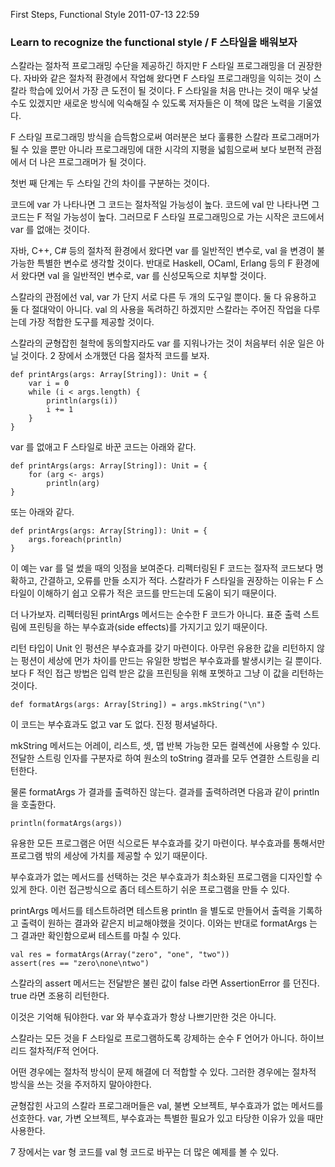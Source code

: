First Steps, Functional Style
2011-07-13 22:59


### Learn to recognize the functional style / F 스타일을 배워보자

스칼라는 절차적 프로그래밍 수단을 제공하긴 하지만 F 스타일 프로그래밍을 더 권장한다.
자바와 같은 절차적 환경에서 작업해 왔다면 F 스타일 프로그래밍을 익히는 것이 스칼라 학습에 있어서 가장 큰 도전이 될 것이다.
F 스타일을 처음 만나는 것이 매우 낮설 수도 있겠지만 새로운 방식에 익숙해질 수 있도록 저자들은 이 책에 많은 노력을 기울였다.

F 스타일 프로그래밍 방식을 습득함으로써 여러분은 보다 훌륭한 스칼라 프로그래머가 될 수 있을 뿐만 아니라
프로그래밍에 대한 시각의 지평을 넓힘으로써 보다 보편적 관점에서 더 나은 프로그래머가 될 것이다.

첫번 째 단계는 두 스타일 간의 차이를 구분하는 것이다.

코드에 var 가 나타나면 그 코드는 절차적일 가능성이 높다.
코드에 val 만 나타나면 그 코드는 F 적일 가능성이 높다.
그러므로 F 스타일 프로그래밍으로 가는 시작은 코드에서 var 를 없애는 것이다.

자바, C++, C# 등의 절차적 환경에서 왔다면 var 를 일반적인 변수로, val 을 변경이 불가능한 특별한 변수로 생각할 것이다.
반대로 Haskell, OCaml, Erlang 등의 F 환경에서 왔다면 val 을 일반적인 변수로, var 를 신성모독으로 치부할 것이다.

스칼라의 관점에선 val, var 가 단지 서로 다른 두 개의 도구일 뿐이다. 둘 다 유용하고 둘 다 절대악이 아니다.
val 의 사용을 독려하긴 하겠지만 스칼라는 주어진 작업을 다루는데 가장 적합한 도구를 제공할 것이다.

스칼라의 균형잡힌 철학에 동의할지라도 var 를 지워나가는 것이 처음부터 쉬운 일은 아닐 것이다.
2 장에서 소개했던 다음 절차적 코드를 보자.

	def printArgs(args: Array[String]): Unit = {
		var i = 0
		while (i < args.length) {
			println(args(i))
			i += 1
		}
	}

var 를 없애고 F 스타일로 바꾼 코드는 아래와 같다.

	def printArgs(args: Array[String]): Unit = {
		for (arg <- args)
			println(arg)
	}

또는 아래와 같다.

	def printArgs(args: Array[String]): Unit = {
		args.foreach(println)
	}

이 예는 var 를 덜 썼을 때의 잇점을 보여준다.
리펙터링된 F 코드는 절자적 코드보다 명확하고, 간결하고, 오류를 만들 소지가 적다.
스칼라가 F 스타일을 권장하는 이유는 F 스타일이 이해하기 쉽고 오류가 적은 코드를 만드는데 도움이 되기 때문이다.

더 나가보자.
리펙터링된 printArgs 메서드는 순수한 F 코드가 아니다.
표준 출력 스트림에 프린팅을 하는 부수효과(side effects)를 가지기고 있기 때문이다.

리턴 타입이 Unit 인 펑션은 부수효과를 갖기 마련이다.
아무런 유용한 값을 리턴하지 않는 펑션이 세상에 먼가 차이를 만드는 유일한 방법은 부수효과를 발생시키는 길 뿐이다.
보다 F 적인 접근 방법은 입력 받은 값을 프린팅을 위해 포멧하고 그냥 이 값을 리턴하는 것이다.

	def formatArgs(args: Array[String]) = args.mkString("\n")

이 코드는 부수효과도 없고 var 도 없다. 진정 펑셔널하다.

mkString 메서드는 어레이, 리스트, 셋, 맵 반복 가능한 모든 컬렉션에 사용할 수 있다.
전달한 스트링 인자를 구분자로 하여 원소의 toString 결과를 모두 연결한 스트링을 리턴한다.

물론 formatArgs 가 결과를 출력하진 않는다.
결과를 출력하려면 다음과 같이 println 을 호출한다.

	println(formatArgs(args))

유용한 모든 프로그램은 어떤 식으로든 부수효과를 갖기 마련이다.
부수효과를 통해서만 프로그램 밖의 세상에 가치를 제공할 수 있기 때문이다.

부수효과가 없는 메서드를 선택하는 것은 부수효과가 최소화된 프로그램을 디자인할 수 있게 한다.
이런 접근방식으로 좀더 테스트하기 쉬운 프로그램을 만들 수 있다.

printArgs 메서드를 테스트하려면 테스트용 println 을 별도로 만들어서 출력을 기록하고 출력이 원하는 결과와 같은지 비교해야했을 것이다.
이와는 반대로 formatArgs 는 그 결과만 확인함으로써 테스트를 마칠 수 있다.

	val res = formatArgs(Array("zero", "one", "two"))
	assert(res == "zero\none\ntwo")

스칼라의 assert 메서드는 전달받은 불린 값이 false 라면 AssertionError 를 던진다.
true 라면 조용히 리턴한다.

이것은 기억해 둬야한다.
var 와 부수효과가 항상 나쁘기만한 것은 아니다.

스칼라는 모든 것을 F 스타일로 프로그램하도록 강제하는 순수 F 언어가 아니다.
하이브리드 절차적/F적 언어다.

어떤 경우에는 절차적 방식이 문제 해결에 더 적합할 수 있다.
그러한 경우에는 절차적 방식을 쓰는 것을 주저하지 말아야한다.

균형잡힌 사고의 스칼라 프로그래머들은 val, 불변 오브젝트, 부수효과가 없는 메서드를 선호한다.
var, 가변 오브젝트, 부수효과는 특별한 필요가 있고 타당한 이유가 있을 때만 사용한다.

7 장에서는 var 형 코드를 val 형 코드로 바꾸는 더 많은 예제를 볼 수 있다.